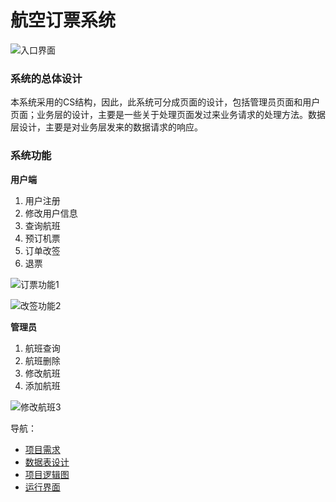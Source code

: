 # 航空订票系统
![入口界面](https://upload-images.jianshu.io/upload_images/1248990-cc56d2b5c9344204.png?imageMogr2/auto-orient/strip%7CimageView2/2/w/1240)

### 系统的总体设计
本系统采用的CS结构，因此，此系统可分成页面的设计，包括管理员页面和用户页面；业务层的设计，主要是一些关于处理页面发过来业务请求的处理方法。数据层设计，主要是对业务层发来的数据请求的响应。
### 系统功能
**用户端**
1. 用户注册
2. 修改用户信息
3. 查询航班
4. 预订机票
5. 订单改签
6. 退票

![订票功能1](https://upload-images.jianshu.io/upload_images/1248990-5372351d9dfdc02e.png?imageMogr2/auto-orient/strip%7CimageView2/2/w/1240)

![改签功能2](https://upload-images.jianshu.io/upload_images/1248990-3b332b1130a1fd59.png?imageMogr2/auto-orient/strip%7CimageView2/2/w/1240)

**管理员**
1. 航班查询
2. 航班删除
3. 修改航班
4. 添加航班

![修改航班3](https://upload-images.jianshu.io/upload_images/1248990-5f932e954533ed6e.png?imageMogr2/auto-orient/strip%7CimageView2/2/w/1240)


导航：
- [项目需求](https://github.com/ruanfumin/ReservationSystem/wiki/%E9%A1%B9%E7%9B%AE%E9%9C%80%E6%B1%82)
- [数据表设计](https://github.com/ruanfumin/ReservationSystem/wiki/%E6%95%B0%E6%8D%AE%E8%A1%A8%E8%AE%BE%E8%AE%A1)
- [项目逻辑图](https://github.com/ruanfumin/ReservationSystem/wiki/%E4%B8%9A%E5%8A%A1%E9%80%BB%E8%BE%91%E5%9B%BE)
- [运行界面](https://github.com/ruanfumin/ReservationSystem/wiki/%E9%A1%B9%E7%9B%AE%E7%95%8C%E9%9D%A2)
